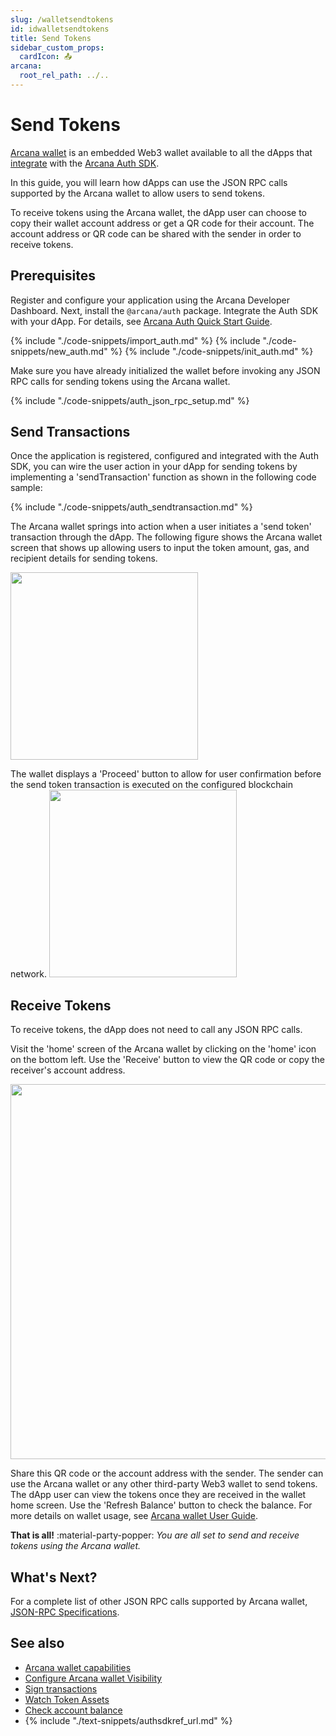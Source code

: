 ```yaml
---
slug: /walletsendtokens
id: idwalletsendtokens
title: Send Tokens
sidebar_custom_props:
  cardIcon: 📤
arcana:
  root_rel_path: ../..
---
```


# Send Tokens

[Arcana wallet]({{page.meta.arcana.root_rel_path}}/concepts/anwallet/index.md) is an embedded Web3 wallet available to all the dApps that [integrate]({{page.meta.arcana.root_rel_path}}/howto/integrate_auth/index.md) with the [Arcana Auth SDK]({{page.meta.arcana.root_rel_path}}/concepts/authsdk.md).

In this guide, you will learn how dApps can use the JSON RPC calls supported by the Arcana wallet to allow users to send tokens.

To receive tokens using the Arcana wallet, the dApp user can choose to copy their wallet account address or get a QR code for their account.  The account address or QR code can be shared with the sender in order to receive tokens.

## Prerequisites

Register and configure your application using the Arcana Developer Dashboard. Next, install the `@arcana/auth` package. Integrate the Auth SDK with your dApp. For details, see [Arcana Auth Quick Start Guide]({{page.meta.arcana.root_rel_path}}/walletsdk/wallet_qs.md).

{% include "./code-snippets/import_auth.md" %}
{% include "./code-snippets/new_auth.md" %}
{% include "./code-snippets/init_auth.md" %}

Make sure you have already initialized the wallet before invoking any JSON RPC calls for sending tokens using the Arcana wallet.

{% include "./code-snippets/auth_json_rpc_setup.md" %}

## Send Transactions

Once the application is registered, configured and integrated with the Auth SDK, you can wire the user action in your dApp for sending tokens by implementing a 'sendTransaction' function as shown in the following code sample:

{% include "./code-snippets/auth_sendtransaction.md" %}

The Arcana wallet springs into action when a user initiates a 'send token' transaction through the dApp. The following figure shows the Arcana wallet screen that shows up allowing users to input the token amount, gas, and recipient details for sending tokens.

<img src="/img/an_wallet_send_inputs.png" width="300"/>

The wallet displays a 'Proceed' button to allow for user confirmation before the send token transaction is executed on the configured blockchain network. <img src="/img/an_wallet_send.png" width="300"/>

## Receive Tokens

To receive tokens, the dApp does not need to call any JSON RPC calls.

Visit the 'home' screen of the Arcana wallet by clicking on the 'home' icon on the bottom left. Use the 'Receive' button to view the QR code or copy the receiver's account address.  

<img src="/img/an_wallet_receive.png" width="600"/>

Share this QR code or the account address with the sender. The sender can use the Arcana wallet or any other third-party Web3 wallet to send tokens.  The dApp user can view the tokens once they are received in the wallet home screen. Use the 'Refresh Balance' button to check the balance. For more details on wallet usage, see [Arcana wallet User Guide]({{page.meta.arcana.root_rel_path}}/user_guides/wallet_ui/index.md).

**That is all!**  :material-party-popper:
*You are all set to send and receive tokens using the Arcana wallet.*

## What's Next?

For a complete list of other JSON RPC calls supported by Arcana wallet, [JSON-RPC Specifications](https://ethereum.github.io/execution-apis/api-documentation/).

## See also

* [Arcana wallet capabilities]({{page.meta.arcana.root_rel_path}}/concepts/anwallet/index.md)
* [Configure Arcana wallet Visibility]({{page.meta.arcana.root_rel_path}}/howto/arcana_wallet/config_wallet_modes.md)
* [Sign transactions]({{page.meta.arcana.root_rel_path}}/howto/arcana_wallet/wallet_sign.md)
* [Watch Token Assets]({{page.meta.arcana.root_rel_path}}/howto/arcana_wallet/wallet_watchasset.md)
* [Check account balance]({{page.meta.arcana.root_rel_path}}/howto/arcana_wallet/wallet_balance.md)
* {% include "./text-snippets/authsdkref_url.md" %}
